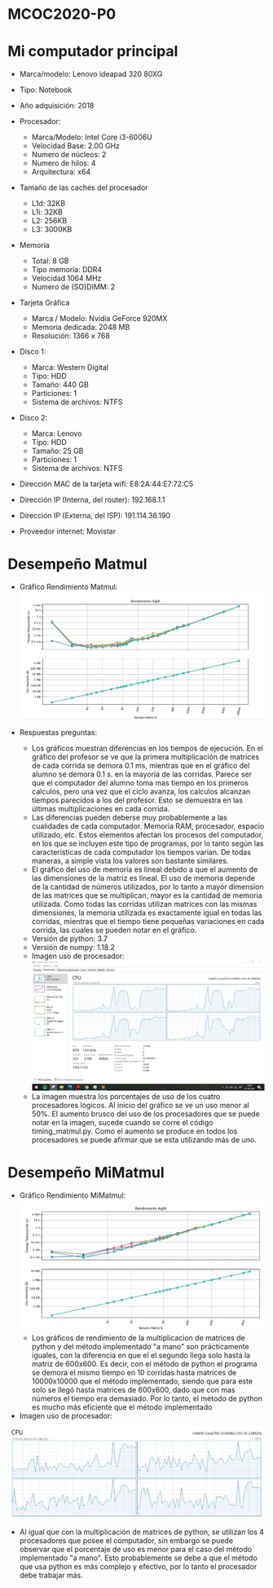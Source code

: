 # MCOC2020-P0

# Mi computador principal

* Marca/modelo: Lenovo ideapad 320 80XG
* Tipo: Notebook
* Año adquisición: 2018
* Procesador:
  * Marca/Modelo: Intel Core i3-6006U
  * Velocidad Base: 2.00 GHz
  * Numero de núcleos: 2 
  * Numero de hilos: 4
  * Arquitectura: x64

* Tamaño de las cachés del procesador
  * L1d: 32KB
  * L1i: 32KB
  * L2: 256KB
  * L3: 3000KB
* Memoria 
  * Total: 8 GB
  * Tipo memoria: DDR4
  * Velocidad 1064 MHz
  * Numero de (SO)DIMM: 2
* Tarjeta Gráfica
  * Marca / Modelo: Nvidia GeForce 920MX
  * Memoria dedicada: 2048 MB
  * Resolución: 1366 x 768
* Disco 1: 
  * Marca: Western Digital
  * Tipo: HDD
  * Tamaño: 440 GB
  * Particiones: 1
  * Sistema de archivos: NTFS
* Disco 2: 
  * Marca: Lenovo
  * Tipo: HDD
  * Tamaño: 25 GB
  * Particiones: 1
  * Sistema de archivos: NTFS

  
* Dirección MAC de la tarjeta wifi: E8:2A:44:E7:72:C5 
* Dirección IP (Interna, del router): 192.168.1.1
* Dirección IP (Externa, del ISP): 191.114.36.190
* Proveedor internet: Movistar

# Desempeño Matmul
* Gráfico Rendimiento Matmul:
  ![myimage-alt-tag](https://github.com/JoseTomasMartinez/MCOC2020-P0/blob/master/Graficos%20Rendimiento%20MATMUL.JPG)

* Respuestas preguntas:
  * Los gráficos muestran diferencias en los tiempos de ejecución. En el gráfico del profesor se ve que la primera multiplicación de matrices de cada corrida
    se demora 0.1 ms, mientras que en el gráfico del alumno se demora 0.1 s. en la mayoría de las corridas. Parece ser que el computador del alumno toma mas
    tiempo en los primeros calculos, pero una vez que el ciclo avanza, los calculos alcanzan tiempos parecidos a los del profesor. Esto se demuestra en las 
    últimas multiplicaciones en cada corrida.
  * Las diferencias pueden deberse muy probablemente a las cualidades de cada computador. Memoria RAM, procesador, espacio utilizado, etc. Estos elementos 
    afectan los procesos del computador, en los que se incluyen este tipo de programas, por lo tanto según las caracteristicas de cada computador los tiempos
    varian. De todas maneras, a simple vista los valores son bastante similares.
  * El gráfico del uso de memoria es líneal debido a que el aumento de las dimensiones de la matriz es líneal. El uso de memoria depende de la cantidad de números
    utilizados, por lo tanto a mayor dimension de las matrices que se multiplican, mayor es la cantidad de memoria utilizada. Como todas las corridas utilizan matrices
    con las mismas dimensiones, la memoria utilizada es exactamente igual en todas las corridas, mientras que el tiempo tiene pequeñas variaciones en cada corrida, las 
    cuales se pueden notar en el gráfico.
  * Versión de python: 3.7
  * Versión de numpy: 1.18.2
  * Imagen uso de procesador: 
  ![myimage-alt-tag](https://github.com/JoseTomasMartinez/MCOC2020-P0/blob/master/Procesadores%20utilizados%20MATMUL.jpg)
   * La imagen muestra los porcentajes de uso de los cuatro procesadores lógicos. Al inicio del gráfico se ve un uso menor al 50%. El aumento brusco del uso de los 
     procesadores que se puede notar en la imagen, sucede cuando se corre el código timing_matmul.py. Como el aumento se produce en todos los procesadores se puede 
     afirmar que se esta utilizando más de uno.
# Desempeño MiMatmul
* Gráfico Rendimiento MiMatmul:
 ![myimage-alt-tag](https://github.com/JoseTomasMartinez/MCOC2020-P0/blob/master/Rendimiento%20MiMatmul%20(dim%20600).PNG)
   * Los gráficos de rendimiento de la multiplicacion de matrices de python y del método implementado "a mano" son prácticamente iguales, con la diferencia en que el
     el segundo llega solo hasta la matriz de 600x600. Es decir, con el método de python el programa se demora el mismo tiempo en 10 corridas hasta matrices de 
     10000x10000 que el método implementado, siendo que para este solo se llegó hasta matrices de 600x600, dado que con mas números el tiempo era demasiado. Por lo tanto,
     el método de python es mucho más eficiente que el método implementado
* Imagen uso de procesador:

 ![myimage-alt-tag](https://github.com/JoseTomasMartinez/MCOC2020-P0/blob/master/Procesadores%20utilizados%20MIMATMUL.JPG)
   * Al igual que con la multiplicación de matrices de python, se utilizan los 4 procesadores que posee el computador, sin embargo se puede observar que el porcentaje 
     de uso es menor para el caso del método implementado "a mano". Esto probablemente se debe a que el método que usa python es más complejo y efectivo, por lo tanto
     el procesador debe trabajar más.
 
